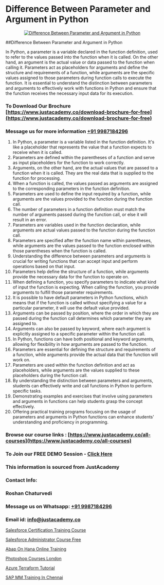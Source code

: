 # Difference Between Parameter and Argument in Python

<p align="center">
  <a href="https://justacademy.co/course-detail/python-training">
    <img src="https://justacademy.co/storage2/course_image/1709713400_course_image.webp" alt="Difference Between Parameter and Argument in Python">
  </a>
</p>
##Difference Between Parameter and Argument in Python

In Python, a parameter is a variable declared in the function definition, used to refer to the values passed into the function when it is called. On the other hand, an argument is the actual value or data passed to the function when calling it. Parameters act as placeholders for arguments and define the structure and requirements of a function, while arguments are the specific values assigned to those parameters during function calls to execute the function. It is essential to understand the distinction between parameters and arguments to effectively work with functions in Python and ensure that the function receives the necessary input data for its execution.
### To Download Our Brochure [https://www.justacademy.co/download-brochure-for-free](https://www.justacademy.co/download-brochure-for-free)
### Message us for more information [+91 9987184296](https://api.whatsapp.com/send?phone=919987184296)
1) In Python, a parameter is a variable listed in the function definition. It's like a placeholder that represents the value that a function expects to receive when it is called.
2) Parameters are defined within the parentheses of a function and serve as input placeholders for the function to work correctly.
3) Arguments, on the other hand, are the actual values that are passed to a function when it is called. They are the real data that is supplied to the function for processing.
4) When a function is called, the values passed as arguments are assigned to the corresponding parameters in the function definition.
5) Parameters are used to define the input required by a function, while arguments are the values provided to the function during the function call.
6) The number of parameters in a function definition must match the number of arguments passed during the function call, or else it will result in an error.
7) Parameters are variables used in the function declaration, while arguments are actual values passed to the function during the function call.
8) Parameters are specified after the function name within parentheses, while arguments are the values passed to the function enclosed within those parentheses when the function is called.
9) Understanding the difference between parameters and arguments is crucial for writing functions that can accept input and perform operations based on that input.
10) Parameters help define the structure of a function, while arguments provide the necessary data for the function to operate on.
11) When defining a function, you specify parameters to indicate what kind of input the function is expecting. When calling the function, you provide arguments to fulfill those parameter requirements.
12) It is possible to have default parameters in Python functions, which means that if the function is called without specifying a value for a particular parameter, it will use the default value provided.
13) Arguments can be passed by position, where the order in which they are passed during the function call determines which parameter they are assigned to.
14) Arguments can also be passed by keyword, where each argument is explicitly assigned to a specific parameter within the function call.
15) In Python, functions can have both positional and keyword arguments, allowing for flexibility in how arguments are passed to the function.
16) Parameters are essential for defining the structure and requirements of a function, while arguments provide the actual data that the function will work on.
17) Parameters are used within the function definition and act as placeholders, while arguments are the values supplied to these placeholders during the function call.
18) By understanding the distinction between parameters and arguments, students can effectively write and call functions in Python to perform specific tasks.
19) Demonstrating examples and exercises that involve using parameters and arguments in functions can help students grasp the concept effectively.
20) Offering practical training programs focusing on the usage of parameters and arguments in Python functions can enhance students' understanding and proficiency in programming.

### Browse our course links : [https://www.justacademy.co/all-courses](https://www.justacademy.co/all-courses) 
### To Join our FREE DEMO Session - [Click Here](https://www.justacademy.co/register-for-course-demo)


### This information is sourced from JustAcademy
### Contact Info:
### Roshan Chaturvedi
### Message us on Whatsapp: [+91 9987184296](https://api.whatsapp.com/send?phone=919987184296)
### Email id: [info@justacademy.co](mailto:info@justacademy.co)
                
[Salesforce Certification Training Course](https://www.linkedin.com/pulse/salesforce-certification-training-course-justacademy-pune-sensc?trackingId=qaBEJ64EV%2Fm1sMSDXDNygQ%3D%3D&lipi=urn%3Ali%3Apage%3Ad_flagship3_company_admin%3BdDdMc5iZRQyVFQUn28yu5g%3D%3D)

[Salesforce Administrator Course Free](https://www.linkedin.com/pulse/salesforce-administrator-course-free-justacademy-london-r48kf?trackingId=Y6BOl5VsIBGVdAYNUyGr%2BA%3D%3D&lipi=urn%3Ali%3Apage%3Ad_flagship3_company_admin%3BktV9tJs7QaWTumhj4BQ9XQ%3D%3D)

[Abap On Hana Online Training](https://medium.com/@ranemanish460/abap-on-hana-online-training-2d26c520fb5d)

[Photoshop Courses London](https://medium.com/@justacademytraining/photoshop-courses-london-66009f47b6fb)

[Azure Terraform Tutorial](https://justacademyin.github.io/justacademy/azure-terraform-tutorial)

[SAP MM Training In Chennai](https://justacademyin.github.io/Articles/SAP-MM-Training-In-Chennai)

